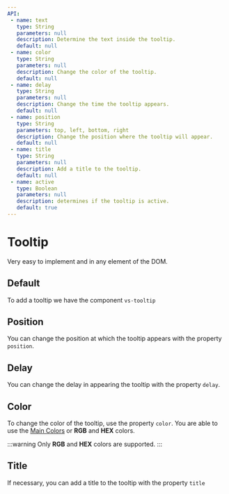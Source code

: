 ```yaml
---
API:
 - name: text
   type: String
   parameters: null
   description: Determine the text inside the tooltip.
   default: null
 - name: color
   type: String
   parameters: null
   description: Change the color of the tooltip.
   default: null
 - name: delay
   type: String
   parameters: null
   description: Change the time the tooltip appears.
   default: null
 - name: position
   type: String
   parameters: top, left, bottom, right
   description: Change the position where the tooltip will appear.
   default: null
 - name: title
   type: String
   parameters: null
   description: Add a title to the tooltip.
   default: null
 - name: active
   type: Boolean
   parameters: null
   description: determines if the tooltip is active.
   default: true
---
```


# Tooltip

<box header>

  Very easy to implement and in any element of the DOM.

</box>


<box>

## Default

To add a tooltip we have the component `vs-tooltip`

<vuecode md>
<template #demo>
<div>
  <Demos-Tooltip-Default />
</div>
</template>
<template #code>

```html
<template lang="html">
  <div class="centerx">
    <vs-tooltip text="Tooltip Default">
       <vs-switch v-model="switch1"/>
    </vs-tooltip>
    <vs-tooltip text="Tooltip Default">
      <vs-input-number v-model="number1"/>
    </vs-tooltip>
    <vs-tooltip text="Tooltip Default">
      <vs-button color="primary" type="border">Button</vs-button>
    </vs-tooltip>
  </div>
</template>

<script>
export default {
  data(){
    return {
      switch1:true,
      number1:10,
    }
  }
}
</script>
```

</template>
</vuecode>

</box>


<box>

## Position

You can change the position at which the tooltip appears with the property `position`.

<vuecode md>
<template #demo>
<div>
  <Demos-Tooltip-Position />
</div>
</template>
<template #code>

```html
<template lang="html">
  <div class="centerx">
    <vs-tooltip text="Tooltip position Left" position="left" >
      <vs-button type="gradient">Left</vs-button>
    </vs-tooltip>
    <vs-tooltip text="Tooltip position Top" position="top" >
      <vs-button type="gradient">Top</vs-button>
    </vs-tooltip>
    <vs-tooltip text="Tooltip position Bottom" position="bottom" >
      <vs-button type="gradient">Bottom</vs-button>
    </vs-tooltip>
    <vs-tooltip text="Tooltip position Right" position="right" >
      <vs-button type="gradient">Right</vs-button>
    </vs-tooltip>
  </div>
</template>
```

</template>
</vuecode>
</box>

<box>

## Delay

You can change the delay in appearing the tooltip with the property `delay`.

<vuecode md>
<template #demo>
<div>
  <Demos-Tooltip-Delay />
</div>
</template>
<template #code>

```html
<template lang="html">
  <div class="centerx">
    <vs-tooltip text="Tooltip default delay">
      <vs-button>Delay default</vs-button>
    </vs-tooltip>
    <vs-tooltip delay=".5s" text="Tooltip delay 0.5s">
      <vs-button>Delay 0.5s</vs-button>
    </vs-tooltip>
    <vs-tooltip delay="2s" text="Tooltip delay 2s">
      <vs-button>Delay 2s</vs-button>
    </vs-tooltip>
  </div>
</template>
```

</template>
</vuecode>
</box>

<box>

## Color

To change the color of the tooltip, use the property `color`. You are able to use the [Main Colors](/theme/) or **RGB** and **HEX** colors.

:::warning
  Only **RGB** and **HEX** colors are supported.
:::

<vuecode md>
<template #demo>
<div>
  <Demos-Tooltip-Color />
</div>
</template>
<template #code>

```html
<template lang="html">
  <div class="centerx">
    <vs-tooltip text="Tooltip default delay">
      <vs-button type="gradient">Default Color</vs-button>
    </vs-tooltip>
    <vs-tooltip color="primary" text="Tooltip default delay">
      <vs-button type="border">Color primary</vs-button>
    </vs-tooltip>
    <vs-tooltip color="success" text="Tooltip default delay">
      <vs-button color="success" type="border">Color success</vs-button>
    </vs-tooltip>
    <vs-tooltip color="danger" text="Tooltip default delay">
      <vs-button color="danger" type="border">Color danger</vs-button>
    </vs-tooltip>
    <vs-tooltip color="warning" text="Tooltip default delay">
      <vs-button color="warning" type="border">Color warning</vs-button>
    </vs-tooltip>
    <vs-tooltip color="dark" text="Tooltip default delay">
      <vs-button color="dark" type="border">Color dark</vs-button>
    </vs-tooltip>
    <vs-tooltip color="rgb(42, 207, 133)" text="Tooltip default delay">
      <vs-button color="rgb(42, 207, 133)" type="border">Color RGB</vs-button>
    </vs-tooltip>
    <vs-tooltip color="#4a0d6b" text="Tooltip default delay">
      <vs-button color="#4a0d6b" type="border">Color HEX</vs-button>
    </vs-tooltip>
  </div>
</template>
```

</template>
</vuecode>
</box>

<box>

## Title

If necessary, you can add a title to the tooltip with the property `title`

<vuecode md>
<template #demo>
<div>
  <Demos-Tooltip-Title />
</div>
</template>
<template #code>

```html
<template lang="html">
  <div class="centerx">
    <vs-tooltip
      title="Are you sure?"
      color="warning"
      text="Lorem ipsum dolor sit amet, consectetur adipiscing elit. Cras scelerisque non neque sed aliquet.">
       <vs-button color="warning" type="flat">Title Tooltip</vs-button>
    </vs-tooltip>
  </div>
</template>
```

</template>
</vuecode>
</box>

